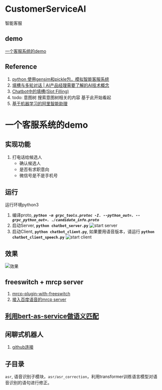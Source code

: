 # CustomerServiceAI
智能客服

## demo
[一个客服系统的demo](./candidate_mining/test/readme.md)

## Reference
1. [python 使用gensim和pickle包，模拟智能客服系统](https://blog.csdn.net/a394268045/article/details/79208023)
2. [填槽与多轮对话 | AI产品经理需要了解的AI技术概念](https://mp.weixin.qq.com/s?__biz=MjM5NzA5OTAwMA==&mid=2650005853&idx=1&sn=2c6bb9e9c3751fdc3fd95e89b8b6377d&chksm=bed865ca89afecdcdf0ecde9ed2385fb613cb2a40ad0c491582c7faf91841d17efdfe59718e1&mpshare=1&scene=1&srcid=0304keVTiRXgpPHVGxGFL6mI#rd)
3. [Chatbot中的填槽(Slot Filling)](https://blog.csdn.net/u010159842/article/details/80759428)
4. todo: 意图树  搜索意图树相关的内容  基于此开始看起
5. [基于机器学习的阿里智能助理](https://data.hackinn.com/ppt/2016%E6%9D%AD%E5%B7%9E%E4%BA%91%E6%A0%96%E5%A4%A7%E4%BC%9A/%E5%BC%80%E5%8F%91%E8%80%85%E6%8A%80%E6%9C%AF%E5%B3%B0%E4%BC%9A-%E6%9E%B6%E6%9E%84/%E9%98%BF%E9%87%8C%E6%99%BA%E8%83%BD%E5%8A%A9%E7%90%86%E5%9C%A8%E7%94%B5%E5%95%86%E9%A2%86%E5%9F%9F%E7%9A%84%E6%9E%B6%E6%9E%84%E6%9E%84%E5%BB%BA%E4%B8%8E%E5%AE%9E%E8%B7%B5.pdf)


# 一个客服系统的demo

## 实现功能
1. 打电话给候选人
    * 确认候选人
    * 是否有求职意向
    * 微信号是不是手机号
    
## 运行
运行环境python3
1. 编译proto, ***``python -m grpc_tools.protoc -I. --python_out=. --grpc_python_out=. ./candidate_info.proto``***
2. 启动Server, **``python chatbot_server.py``**
![start server](./candidate_mining/test/img/chatbot_server.gif)
3. 启动Client, **``python chatbot_client.py``**, 如果要用语音版本，请运行 **```python chatbot_client_speech.py```**
![start client](./candidate_mining/test/img/chatbot_client.gif)

## 效果
![效果](./candidate_mining/test/img/chatbot_dialog.gif)

## freeswitch + mrcp server
1. [mrcp-plugin-with-freeswitch](https://github.com/wangkaisine/mrcp-plugin-with-freeswitch/blob/master/README.md)
2. [接入百度语音的mrcp server](https://ai.baidu.com/docs#/BICC-ASR-MrcpServer/top)


## [利用bert-as-service做语义匹配](./algo/readme.md)

## 闲聊式机器人
1. [github连接](https://github.com/searobbersduck/chatbot)

## 子目录
`asr`, 语音识别子模块，`asr/asr_correction`，利用transformer训练语言模型对语音识别的语句进行修正。